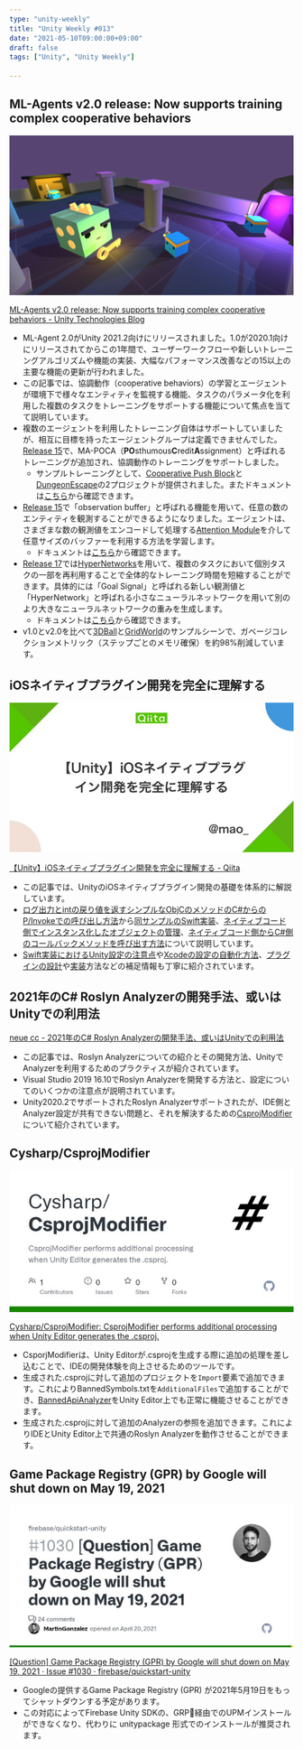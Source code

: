 ```yaml
---
type: "unity-weekly"
title: "Unity Weekly #013"
date: "2021-05-10T09:00:00+09:00"
draft: false
tags: ["Unity", "Unity Weekly"]

---
```


## ML-Agents v2.0 release: Now supports training complex cooperative behaviors

![](./image1-1280x720.png)

[ML-Agents v2.0 release: Now supports training complex cooperative behaviors - Unity Technologies Blog](https://blogs.unity3d.com/2021/05/05/ml-agents-v2-0-release-now-supports-training-complex-cooperative-behaviors/)

- ML-Agent 2.0がUnity 2021.2向けにリリースされました。1.0が2020.1向けにリリースされてからこの1年間で、ユーザーワークフローや新しいトレーニングアルゴリズムや機能の実装、大幅なパフォーマンス改善などの15以上の主要な機能の更新が行われました。
- この記事では、協調動作（cooperative behaviors）の学習とエージェントが環境下で様々なエンティティを監視する機能、タスクのパラメータ化を利用した複数のタスクをトレーニングをサポートする機能について焦点を当てて説明しています。
- 複数のエージェントを利用したトレーニング自体はサポートしていましたが、相互に目標を持ったエージェントグループは定義できませんでした。[Release 15](https://github.com/Unity-Technologies/ml-agents/releases/tag/release_15)で、MA-POCA（**PO**sthumous**C**redit**A**ssignment）と呼ばれるトレーニングが追加され、協調動作のトレーニングをサポートしました。
    - サンプルトレーニングとして、[Cooperative Push Block](https://github.com/Unity-Technologies/ml-agents/blob/release_17/docs/Learning-Environment-Examples.md#cooperative-push-block)と[DungeonEscape](https://github.com/Unity-Technologies/ml-agents/blob/release_17/docs/Learning-Environment-Examples.md#dungeon-escape)の2プロジェクトが提供されました。またドキュメントは[こちら](https://github.com/Unity-Technologies/ml-agents/blob/release_17/docs/Learning-Environment-Design-Agents.md#groups-for-cooperative-scenarios)から確認できます。
- [Release 15](https://github.com/Unity-Technologies/ml-agents/releases/tag/release_15)で「observation buffer」と呼ばれる機能を用いて、任意の数のエンティティを観測することができるようになりました。エージェントは、さまざまな数の観測値をエンコードして処理する[Attention Module](https://arxiv.org/abs/1706.03762)を介して任意サイズのバッファーを利用する方法を学習します。
    - ドキュメントは[こちら](https://github.com/Unity-Technologies/ml-agents/blob/release_17/docs/Learning-Environment-Design-Agents.md#variable-length-observations)から確認できます。
- [Release 17](https://github.com/Unity-Technologies/ml-agents/releases/tag/release_17)では[HyperNetworks](https://arxiv.org/abs/1609.09106)を用いて、複数のタスクにおいて個別タスクの一部を再利用することで全体的なトレーニング時間を短縮することができます。具体的には「Goal Signal」と呼ばれる新しい観測値と「HyperNetwork」と呼ばれる小さなニューラルネットワークを用いて別のより大きなニューラルネットワークの重みを生成します。
    - ドキュメントは[こちら](https://github.com/Unity-Technologies/ml-agents/blob/release_17/docs/Learning-Environment-Design-Agents.md#goal-signal)から確認できます。
- v1.0とv2.0を比べて[3DBall](https://github.com/Unity-Technologies/ml-agents/blob/release_17/docs/Learning-Environment-Examples.md#3dball-3d-balance-ball)と[GridWorld](https://github.com/Unity-Technologies/ml-agents/blob/release_17/docs/Learning-Environment-Examples.md#gridworld)のサンプルシーンで、ガベージコレクションメトリック（ステップごとのメモリ確保）を約98%削減しています。

## iOSネイティブプラグイン開発を完全に理解する

![](./L3xMGUd-.jpg)

[【Unity】iOSネイティブプラグイン開発を完全に理解する - Qiita](https://qiita.com/mao_/items/5b33c90e533a538570b8)

- この記事では、UnityのiOSネイティブプラグイン開発の基礎を体系的に解説しています。
- [ログ出力とintの戻り値を返すシンプルなObjCのメソッドのC#からのP/Invokeでの呼び出し方法](https://qiita.com/mao_/items/5b33c90e533a538570b8#%E6%9C%80%E5%B0%8F%E6%A7%8B%E6%88%90%E3%81%8B%E3%82%89%E8%A6%8B%E3%82%8B%E3%83%8D%E3%82%A4%E3%83%86%E3%82%A3%E3%83%96%E3%83%97%E3%83%A9%E3%82%B0%E3%82%A4%E3%83%B3%E5%9F%BA%E7%A4%8E)から[同サンプルのSwift実装](https://qiita.com/mao_/items/5b33c90e533a538570b8#swift%E3%81%A7%E3%81%AE%E3%82%B5%E3%83%B3%E3%83%97%E3%83%AB%E5%AE%9F%E8%A3%85)、[ネイティブコード側でインスタンス化したオブジェクトの管理](https://qiita.com/mao_/items/5b33c90e533a538570b8#%E3%83%8D%E3%82%A4%E3%83%86%E3%82%A3%E3%83%96%E3%82%B3%E3%83%BC%E3%83%89%E5%81%B4%E3%81%A7%E3%82%A4%E3%83%B3%E3%82%B9%E3%82%BF%E3%83%B3%E3%82%B9%E5%8C%96%E3%81%97%E3%81%9F%E3%82%AA%E3%83%96%E3%82%B8%E3%82%A7%E3%82%AF%E3%83%88%E3%81%AE%E7%AE%A1%E7%90%86)、[ネイティブコード側からC#側のコールバックメソッドを呼び出す方法](https://qiita.com/mao_/items/5b33c90e533a538570b8#%E3%83%8D%E3%82%A4%E3%83%86%E3%82%A3%E3%83%96%E3%82%B3%E3%83%BC%E3%83%89%E3%81%8B%E3%82%89c%E3%81%AE%E3%83%A1%E3%82%BD%E3%83%83%E3%83%89%E3%82%92%E5%91%BC%E3%81%B3%E5%87%BA%E3%81%99)について説明しています。
- [Swift実装におけるUnity設定の注意点](https://qiita.com/mao_/items/5b33c90e533a538570b8#--postprocessbuild%E3%81%A7swift%E3%81%AE%E3%83%90%E3%83%BC%E3%82%B8%E3%83%A7%E3%83%B3%E6%8C%87%E5%AE%9A%E3%82%92%E8%87%AA%E5%8B%95%E5%8C%96)や[Xcodeの設定の自動化方法](https://qiita.com/mao_/items/c678f93ee04608492788)、[プラグインの設計](https://qiita.com/mao_/items/15d05d25a99ab290fa50)や[実装](https://qiita.com/mao_/items/88aeac26adb17194ebdc)方法などの補足情報も丁寧に紹介されています。

## 2021年のC# Roslyn Analyzerの開発手法、或いはUnityでの利用法

[neue cc - 2021年のC# Roslyn Analyzerの開発手法、或いはUnityでの利用法](http://neue.cc/2021/05/08_600.html)

- この記事では、Roslyn Analyzerについての紹介とその開発方法、UnityでAnalyzerを利用するためのプラクティスが紹介されています。
- Visual Studio 2019 16.10でRoslyn Analyzerを開発する方法と、設定についてのいくつかの注意点が説明されています。
- Unity2020.2でサポートされたRoslyn Analyzerサポートされたが、IDE側とAnalyzer設定が共有できない問題と、それを解決するための[CsprojModifier](https://github.com/Cysharp/CsprojModifier)について紹介されています。

## Cysharp/CsprojModifier

![](./G7A-4Fed.jpg)

[Cysharp/CsprojModifier: CsprojModifier performs additional processing when Unity Editor generates the .csproj.](https://github.com/Cysharp/CsprojModifier)

- CsporjModifierは、Unity Editorが.csprojを生成する際に追加の処理を差し込むことで、IDEの開発体験を向上させるためのツールです。
- 生成された.csprojに対して追加のプロジェクトを`Import`要素で追加できます。これによりBannedSymbols.txtを`AdditionalFiles`で追加することができ、[BannedApiAnalyzer](https://github.com/dotnet/roslyn-analyzers/tree/main/src/Microsoft.CodeAnalysis.BannedApiAnalyzers)をUnity Editor上でも正常に機能させることができます。
- 生成された.csprojに対して追加のAnalyzerの参照を追加できます。これによりIDEとUnity Editor上で共通のRoslyn Analyzerを動作させることができます。

## Game Package Registry (GPR) by Google will shut down on May 19, 2021 

![](./qO7EZ-31.jpg)

[[Question] Game Package Registry (GPR) by Google will shut down on May 19, 2021 · Issue #1030 · firebase/quickstart-unity](https://github.com/firebase/quickstart-unity/issues/1030)

- Googleの提供するGame Package Registry (GPR) が2021年5月19日をもってシャットダウンする予定があります。
- この対応によってFirebase Unity SDKの、GRP経由でのUPMインストールができなくなり、代わりに unitypackage 形式でのインストールが推奨されます。